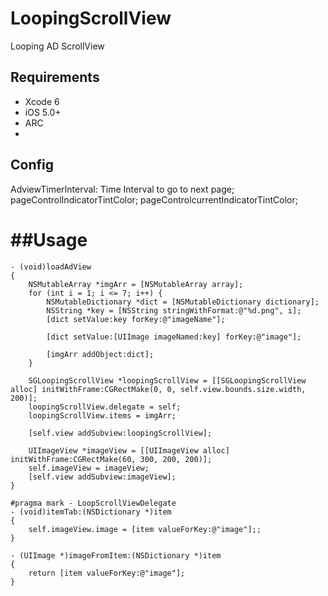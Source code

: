 # LoopingScrollView
Looping AD ScrollView

## Requirements

* Xcode 6
* iOS 5.0+
* ARC
* 

## Config
  AdviewTimerInterval: Time Interval to go to next page;
  pageControlIndicatorTintColor;
  pageControlcurrentIndicatorTintColor;

##Usage
============
```
- (void)loadAdView
{
    NSMutableArray *imgArr = [NSMutableArray array];
    for (int i = 1; i <= 7; i++) {
        NSMutableDictionary *dict = [NSMutableDictionary dictionary];
        NSString *key = [NSString stringWithFormat:@"%d.png", i];
        [dict setValue:key forKey:@"imageName"];
        
        [dict setValue:[UIImage imageNamed:key] forKey:@"image"];
        
        [imgArr addObject:dict];
    }
    
    SGLoopingScrollView *loopingScrollView = [[SGLoopingScrollView alloc] initWithFrame:CGRectMake(0, 0, self.view.bounds.size.width, 200)];
    loopingScrollView.delegate = self;
    loopingScrollView.items = imgArr;
    
    [self.view addSubview:loopingScrollView];
    
    UIImageView *imageView = [[UIImageView alloc] initWithFrame:CGRectMake(60, 300, 200, 200)];
    self.imageView = imageView;
    [self.view addSubview:imageView];
}

#pragma mark - LoopScrollViewDelegate
- (void)itemTab:(NSDictionary *)item
{
    self.imageView.image = [item valueForKey:@"image"];;
}

- (UIImage *)imageFromItem:(NSDictionary *)item
{
    return [item valueForKey:@"image"];
}

```
